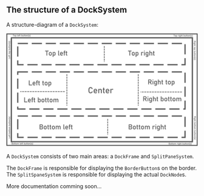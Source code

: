 ## The structure of a DockSystem

A structure-diagram of a `DockSystem`:

![Structure](images/structure.png)

A `DockSystem` consists of two main areas: a `DockFrame` and `SplitPaneSystem`.

The `DockFrame` is responsible for displaying the `BorderButton`s on the border.<br>
The `SplitSpaneSystem` is responsible for displaying the actual `DockNode`s.

More documentation comming soon...